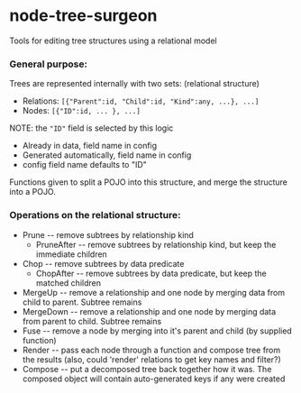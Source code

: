 node-tree-surgeon
=================

Tools for editing tree structures using a relational model

### General purpose:

Trees are represented internally with two sets: (relational structure)

* Relations: `[{"Parent":id, "Child":id, "Kind":any, ...}, ...]`
* Nodes: `[{"ID":id, ... }, ...]`

NOTE: the `"ID"` field is selected by this logic
* Already in data, field name in config
* Generated automatically, field name in config
* config field name defaults to "ID"
 
Functions given to split a POJO into this structure, and merge the structure into a POJO.

### Operations on the relational structure:

* Prune -- remove subtrees by relationship kind
    * PruneAfter -- remove subtrees by relationship kind, but keep the immediate children
* Chop -- remove subtrees by data predicate
    * ChopAfter -- remove subtrees by data predicate, but keep the matched children
* MergeUp -- remove a relationship and one node by merging data from child to parent. Subtree remains
* MergeDown -- remove a relationship and one node by merging data from parent to child. Subtree remains
* Fuse -- remove a node by merging into it's parent and child (by supplied function)
* Render -- pass each node through a function and compose tree from the results (also, could 'render' relations to get key names and filter?)
* Compose -- put a decomposed tree back together how it was. The composed object will contain auto-generated keys if any were created

